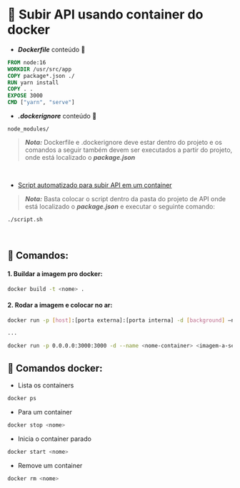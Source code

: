 # 🔨 Subir API usando container do docker

  - **_Dockerfile_** conteúdo 👾
  
``` Dockerfile
FROM node:16
WORKDIR /usr/src/app
COPY package*.json ./
RUN yarn install
COPY . .
EXPOSE 3000
CMD ["yarn", "serve"]
```
  
  - **_.dockerignore_** conteúdo 👾

```
node_modules/
```
 
 > **_Nota:_** Dockerfile e .dockerignore deve estar dentro do projeto e os comandos a seguir também devem ser executados a partir do projeto, onde está localizado o **_package.json_**

<br>

  - [Script automatizado para subir API em um container](https://github.com/yurikerber/api-docker/blob/main/script.sh)

> **_Nota:_** Basta colocar o script dentro da pasta do projeto de API onde está localizado o **_package.json_** e executar o seguinte comando:

```bash
./script.sh
```

<br>

## 📌 Comandos:

#### **1.** Buildar a imagem pro docker:

```bash
docker build -t <nome> .
```

#### **2.** Rodar a imagem e colocar no ar:

```bash
docker run -p [host]:[porta externa]:[porta interna] -d [background] –name [nome] [imagem:tag]

...

docker run -p 0.0.0.0:3000:3000 -d --name <nome-container> <imagem-a-ser-usada>
```

## 📌 Comandos docker:

- Lista os containers
```bash
docker ps
```

- Para um container
```bash
docker stop <nome>
```

- Inicia o container parado
```bash
docker start <nome>
```

- Remove um container
```bash
docker rm <nome>
```

